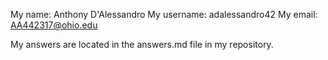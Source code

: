 My name: Anthony D'Alessandro
My username: adalessandro42
My email: AA442317@ohio.edu

My answers are located in the answers.md file in my repository.